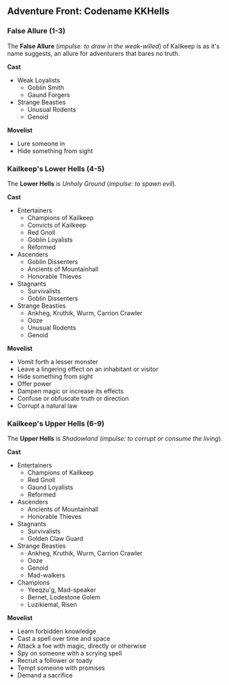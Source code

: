 ## Adventure Front: Codename KKHells
### False Allure (1-3)
The **False Allure** (*impulse: to draw in the weak-willed*) of Kailkeep is as it's name suggests, an allure for adventurers that bares no truth. 

**Cast**
- Weak Loyalists
	- Goblin Smith
	- Gaund Forgers
- Strange Beasties
	- Unusual Rodents
	- Genoid

**Movelist**
-   Lure someone in
-   Hide something from sight

### Kailkeep's Lower Hells (4-5)
The **Lower Hells** is *Unholy Ground* (*impulse: to spawn evil*).

**Cast**
- Entertainers
	- Champions of Kailkeep
	- Convicts of Kailkeep
	- Red Gnoll
	- Goblin Loyalists
	- Reformed
- Ascenders
	- Goblin Dissenters
	- Ancients of Mountainhall
	- Honorable Thieves
- Stagnants
	- Survivalists
	- Goblin Dissenters
- Strange Beasties
	- Ankheg, Kruthik, Wurm, Carrion Crawler
	- Ooze
	- Unusual Rodents
	- Genoid


**Movelist**
-   Vomit forth a lesser monster
-   Leave a lingering effect on an inhabitant or visitor
-   Hide something from sight
-   Offer power
-   Dampen magic or increase its effects
-   Confuse or obfuscate truth or direction
-   Corrupt a natural law

### Kailkeep's Upper Hells (6-9)
The **Upper Hells** is *Shadowland* (*impulse: to corrupt or consume the living*).

**Cast**
- Entertainers
	- Champions of Kailkeep
	- Red Gnoll
	- Gaund Loyalists
	- Reformed
- Ascenders
	- Ancients of Mountainhall
	- Honorable Thieves
- Stagnants
	- Survivalists
	- Golden Claw Guard
- Strange Beasties
	- Ankheg, Kruthik, Wurm, Carrion Crawler
	- Ooze
	- Genoid
	- Mad-walkers
- Champions
	- Yeeqzu'g, Mad-speaker
	- Bernet, Lodestone Golem
	- Luzikiemal, Risen

**Movelist**
-   Learn forbidden knowledge
-   Cast a spell over time and space
-   Attack a foe with magic, directly or otherwise
-   Spy on someone with a scrying spell
-   Recruit a follower or toady
-   Tempt someone with promises
-   Demand a sacrifice

